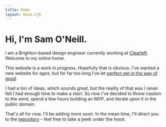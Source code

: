 ```yaml
---
title: Home
layout: base.njk
---
```


# Hi, I'm Sam O'Neill.

I am a Brighton-based design engineer currently working at [Clearleft](https://clearleft.com). Welcome to my online home.

This website is a work in progress. Hopefully that is obvious. I've wanted a new website for *ages*, but for far too long I've let [perfect get in the way of good](https://en.wikipedia.org/wiki/Perfect_is_the_enemy_of_good).

I had a ton of ideas, which sounds great, but the reality of that was I never felt I had enough time to make a start. So now I've decided to throw caution to the wind, spend a few hours building an MVP, and iterate upon it in the public domain.

That's all for now. I'll be adding more soon. In the mean time, I'll direct you to the [repository](https://github.com/samjoneill/samoneill.com) – feel free to take a peek under the hood.
